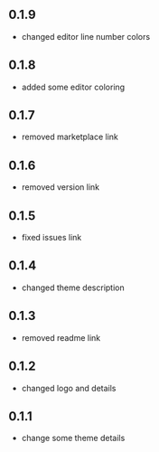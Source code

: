 ## 0.1.9

- changed editor line number colors

## 0.1.8

- added some editor coloring

## 0.1.7

- removed marketplace link

## 0.1.6

- removed version link

## 0.1.5

- fixed issues link

## 0.1.4

- changed theme description

## 0.1.3

- removed readme link

## 0.1.2

- changed logo and details

## 0.1.1

- change some theme details